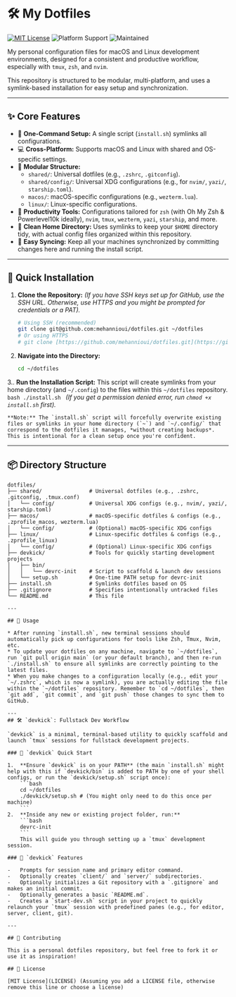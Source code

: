 # 🛠️ My Dotfiles

[![MIT License](https://img.shields.io/badge/license-MIT-green.svg)](LICENSE)
![Platform Support](https://img.shields.io/badge/platform-macOS%20%7C%20Linux-blue)
![Maintained](https://img.shields.io/badge/status-maintained-brightgreen)

My personal configuration files for macOS and Linux development environments, designed for a consistent and productive workflow, especially with `tmux`, `zsh`, and `nvim`.

This repository is structured to be modular, multi-platform, and uses a symlink-based installation for easy setup and synchronization.

---

## ✨ Core Features

- 💨 **One-Command Setup:** A single script (`install.sh`) symlinks all configurations.
- 💻 **Cross-Platform:** Supports macOS and Linux with shared and OS-specific settings.
- 🧩 **Modular Structure:**
    - `shared/`: Universal dotfiles (e.g., `.zshrc`, `.gitconfig`).
    - `shared/config/`: Universal XDG configurations (e.g., for `nvim/`, `yazi/`, `starship.toml`).
    - `macos/`: macOS-specific configurations (e.g., `wezterm.lua`).
    - `linux/`: Linux-specific configurations.
- 🚀 **Productivity Tools:** Configurations tailored for `zsh` (with Oh My Zsh & Powerlevel10k ideally), `nvim`, `tmux`, `wezterm`, `yazi`, `starship`, and more.
- 🧼 **Clean Home Directory:** Uses symlinks to keep your `$HOME` directory tidy, with actual config files organized within this repository.
- 🔄 **Easy Syncing:** Keep all your machines synchronized by committing changes here and running the install script.

---

## 🚀 Quick Installation

1.  **Clone the Repository:**
    *(If you have SSH keys set up for GitHub, use the SSH URL. Otherwise, use HTTPS and you might be prompted for credentials or a PAT).*
    ```bash
    # Using SSH (recommended)
    git clone git@github.com:mehannioui/dotfiles.git ~/dotfiles
    # Or using HTTPS
    # git clone [https://github.com/mehannioui/dotfiles.git](https://github.com/mehannioui/dotfiles.git) ~/dotfiles
    ```

2.  **Navigate into the Directory:**
    ```bash
    cd ~/dotfiles
    ```

3.. **Run the Installation Script:**
    This script will create symlinks from your home directory (and `~/.config`) to the files within this `~/dotfiles` repository.
    ```bash
    ./install.sh
    ```
    *(If you get a permission denied error, run `chmod +x install.sh` first).*

    **Note:** The `install.sh` script will forcefully overwrite existing files or symlinks in your home directory (`~`) and `~/.config/` that correspond to the dotfiles it manages, *without creating backups*. This is intentional for a clean setup once you're confident.

---

## 📦 Directory Structure

```text
dotfiles/
├── shared/               # Universal dotfiles (e.g., .zshrc, .gitconfig, .tmux.conf)
│   └── config/           # Universal XDG configs (e.g., nvim/, yazi/, starship.toml)
├── macos/                # macOS-specific dotfiles & configs (e.g., .zprofile_macos, wezterm.lua)
│   └── config/           # (Optional) macOS-specific XDG configs
├── linux/                # Linux-specific dotfiles & configs (e.g., .zprofile_linux)
│   └── config/           # (Optional) Linux-specific XDG configs
├── devkick/              # Tools for quickly starting development projects
│   ├── bin/
│   │   └── devrc-init    # Script to scaffold & launch dev sessions
│   └── setup.sh          # One-time PATH setup for devrc-init
├── install.sh            # Symlinks dotfiles based on OS
├── .gitignore            # Specifies intentionally untracked files
└── README.md             # This file

---

## 🔧 Usage

* After running `install.sh`, new terminal sessions should automatically pick up configurations for tools like Zsh, Tmux, Nvim, etc.
* To update your dotfiles on any machine, navigate to `~/dotfiles`, run `git pull origin main` (or your default branch), and then re-run `./install.sh` to ensure all symlinks are correctly pointing to the latest files.
* When you make changes to a configuration locally (e.g., edit your `~/.zshrc`, which is now a symlink), you are actually editing the file within the `~/dotfiles` repository. Remember to `cd ~/dotfiles`, then `git add`, `git commit`, and `git push` those changes to sync them to GitHub.

---
## 🛠️ `devkick`: Fullstack Dev Workflow

`devkick` is a minimal, terminal-based utility to quickly scaffold and launch `tmux` sessions for fullstack development projects.

### 🚀 `devkick` Quick Start

1.  **Ensure `devkick` is on your PATH** (the main `install.sh` might help with this if `devkick/bin` is added to PATH by one of your shell configs, or run the `devkick/setup.sh` script once):
    ```bash
    cd ~/dotfiles
    ./devkick/setup.sh # (You might only need to do this once per machine)
    ```
2.  **Inside any new or existing project folder, run:**
    ```bash
    devrc-init
    ```
    This will guide you through setting up a `tmux` development session.

### 🧠 `devkick` Features

-   Prompts for session name and primary editor command.
-   Optionally creates `client/` and `server/` subdirectories.
-   Optionally initializes a Git repository with a `.gitignore` and makes an initial commit.
-   Optionally generates a basic `README.md`.
-   Creates a `start-dev.sh` script in your project to quickly relaunch your `tmux` session with predefined panes (e.g., for editor, server, client, git).

---

## 🤝 Contributing

This is a personal dotfiles repository, but feel free to fork it or use it as inspiration!

## 📜 License

[MIT License](LICENSE) (Assuming you add a LICENSE file, otherwise remove this line or choose a license)

